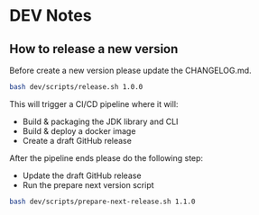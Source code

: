 # DEV Notes

## How to release a new version

Before create a new version please update the CHANGELOG.md.

```bash
bash dev/scripts/release.sh 1.0.0
```

This will trigger a CI/CD pipeline where it will:

* Build & packaging the JDK library and CLI
* Build & deploy a docker image
* Create a draft GitHub release

After the pipeline ends please do the following step:

* Update the draft GitHub release
* Run the prepare next version script

```bash
bash dev/scripts/prepare-next-release.sh 1.1.0
```
